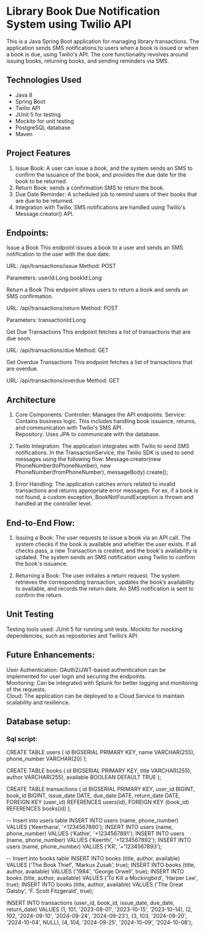 # Library Book Due Notification System using Twilio API

This is a Java Spring Boot application for managing library transactions. The application sends SMS notifications to users when a book is issued or when a book is due, using Twilio's API. The core functionality revolves around issuing books, returning books, and sending reminders via SMS.

## Technologies Used
* Java 8
* Spring Boot
* Twilio API
* JUnit 5 for testing
* Mockito for unit testing
* PostgreSQL database
* Maven
  
## Project Features
1. Issue Book: A user can issue a book, and the system sends an SMS to confirm the issuance of the book, and provides the due date for the book to be returned.
2. Return Book: sends a confirmation SMS to return the book.
3. Due Date Reminder: A scheduled job to remind users of their books that are due to be returned.
4. Integration with Twilio: SMS notifications are handled using Twilio's Message.creator() API.

## Endpoints:
Issue a Book
This endpoint issues a book to a user and sends an SMS notification to the user with the due date.

URL: /api/transactions/issue
Method: POST

Parameters:
userId:Long
bookId:Long

Return a Book
This endpoint allows users to return a book and sends an SMS confirmation.

URL: /api/transactions/return
Method: POST

Parameters:
transactionId:Long

Get Due Transactions
This endpoint fetches a list of transactions that are due soon.

URL: /api/transactions/due
Method: GET

Get Overdue Transactions
This endpoint fetches a list of transactions that are overdue.

URL: /api/transactions/overdue
Method: GET 

## Architecture

1. Core Components:
   Controller: Manages the API endpoints.
   Service: Contains business logic. This includes handling book issuance, returns, and communication with Twilio's SMS API.  
   Repository: Uses JPA to communicate with the database.  

2. Twilio Integration:
   The application integrates with Twilio to send SMS notifications. In the TransactionService, the Twilio SDK is used to send messages using the following flow:
   Message.creator(new PhoneNumber(toPhoneNumber), new PhoneNumber(fromPhoneNumber), messageBody).create();

3. Error Handling:
   The application catches errors related to invalid transactions and returns appropriate error messages.
   For ex, if a book is not found, a custom exception, BookNotFoundException is thrown and handled at the controller level.

## End-to-End Flow:

1. Issuing a Book:
The user requests to issue a book via an API call.
The system checks if the book is available and whether the user exists.
If all checks pass, a new Transaction is created, and the book's availability is updated.
The system sends an SMS notification using Twilio to confirm the book's issuance.

2. Returning a Book:
The user initiates a return request.
The system retrieves the corresponding transaction, updates the book’s availability to available, and records the return date.
An SMS notification is sent to confirm the return.

## Unit Testing
Testing tools used:
JUnit 5 for running unit tests.
Mockito for mocking dependencies, such as repositories and Twilio’s API.  

## Future Enhancements:
User Authentication: OAuth2/JWT-based authentication can be implemented for user login and securing the endpoints.  
Monitoring: Can be integrated with Splunk for better logging and monitoring of the requests.  
Cloud: The application can be deployed to a Cloud Service to maintain scalability and resilience.

## Database setup:
### Sql script:

CREATE TABLE users (
    id BIGSERIAL PRIMARY KEY,
    name VARCHAR(255),
    phone_number VARCHAR(20) 
);

CREATE TABLE books (
    id BIGSERIAL PRIMARY KEY,
    title VARCHAR(255),
    author VARCHAR(255),
    available BOOLEAN DEFAULT TRUE
);

CREATE TABLE transactions (
    id BIGSERIAL PRIMARY KEY,
    user_id BIGINT,
    book_id BIGINT,
    issue_date DATE,
    due_date DATE,
    return_date DATE,
    FOREIGN KEY (user_id) REFERENCES users(id),
    FOREIGN KEY (book_id) REFERENCES books(id)
);


-- Insert into users table
INSERT INTO users (name, phone_number) VALUES (‘Keerthana’, '+1234567890');
INSERT INTO users (name, phone_number) VALUES (‘Kathie’, '+1234567891');
INSERT INTO users (name, phone_number) VALUES (‘Keerthi’, '+1234567892');
INSERT INTO users (name, phone_number) VALUES (‘KR’, ‘+’1234567893');


-- Insert into books table
INSERT INTO books (title, author, available) VALUES ('The Book Thief’, ‘Markus Zusak’, true);
INSERT INTO books (title, author, available) VALUES ('1984', 'George Orwell', true);
INSERT INTO books (title, author, available) VALUES ('To Kill a Mockingbird', 'Harper Lee', true);
INSERT INTO books (title, author, available) VALUES ('The Great Gatsby', 'F. Scott Fitzgerald', true);

INSERT INTO transactions (user_id, book_id, issue_date, due_date, return_date) VALUES 
(1, 101, '2023-08-01', '2023-10-15', ’2023-10-14),
(2, 102, '2024-09-10', '2024-09-24', '2024-09-23'), 
(3, 103, '2024-09-20', '2024-10-04', NULL), 
(4, 104, '2024-09-25', '2024-10-09', '2024-10-08'); 
